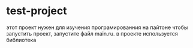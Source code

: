 # test-project
этот проект нужен для изучения програмированния на пайтоне
чтобы запустить проект, запустите файл main.ru.
в проекте используется библиотека 
